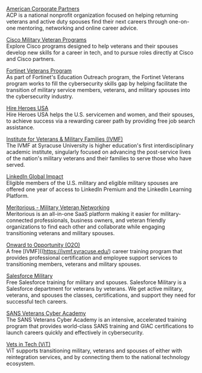 [American Corporate Partners](https://www.acp-usa.org/)  
ACP is a national nonprofit organization focused on helping returning veterans and active duty spouses find their next careers through one-on-one mentoring, networking and online career advice.

[Cisco Military Veteran Programs](https://www.cisco.com/site/us/en/about/purpose/social-impact/education/veterans-program/index.html)  
Explore Cisco programs designed to help veterans and their spouses develop new skills for a career in tech, and to pursue roles directly at Cisco and Cisco partners.

[Fortinet Veterans Program](https://www.fortinet.com/training/veterans-program)  
As part of Fortinet's Education Outreach program, the Fortinet Veterans program works to fill the cybersecurity skills gap by helping facilitate the transition of military service members, veterans, and military spouses into the cybersecurity industry.

[Hire Heroes USA](https://www.hireheroesusa.org/)  
Hire Heroes USA helps the U.S. servicemen and women, and their spouses, to achieve success via a rewarding career path by providing free job search assistance.

[Institute for Veterans & Military Families (IVMF)](https://ivmf.syracuse.edu/)  
The IVMF at Syracuse University is higher education's first interdisciplinary academic institute, singularly focused on advancing the post-service lives of the nation's military veterans and their families to serve those who have served.

[LinkedIn Global Impact](https://socialimpact.linkedin.com/programs/veterans)  
Eligible members of the U.S. military and eligible military spouses are offered one year of access to LinkedIn Premium and the LinkedIn Learning Platform.

[Meritorious - Military Veteran Networking](https://meritorious.us/)  
Meritorious is an all-in-one SaaS platform making it easier for military-connected professionals, business owners, and veteran friendly organizations to find each other and collaborate while engaging transitioning veterans and military spouses.

[Onward to Opportunity (O2O)](https://ivmf.syracuse.edu/programs/career-training/)  
A free [IVMF]((https://ivmf.syracuse.edu/) career training program that provides professional certification and employee support services to transitioning members, veterans and military spouses.

[Salesforce Military](https://veterans.my.site.com/s/)  
Free Salesforce training for military and spouses. Salesforce Military is a Salesforce department for veterans by veterans. We get active military, veterans, and spouses the classes, certifications, and support they need for successful tech careers.

[SANS Veterans Cyber Academy](https://www.sans.org/cyber-academy)  
The SANS Veterans Cyber Academy is an intensive, accelerated training program that provides world-class SANS training and GIAC certifications to launch careers quickly and effectively in cybersecurity.

[Vets in Tech (ViT)](https://vetsintech.co/)  
ViT supports transitioning military, veterans and spouses of either with reintegration services, and by connecting them to the national technology ecosystem.